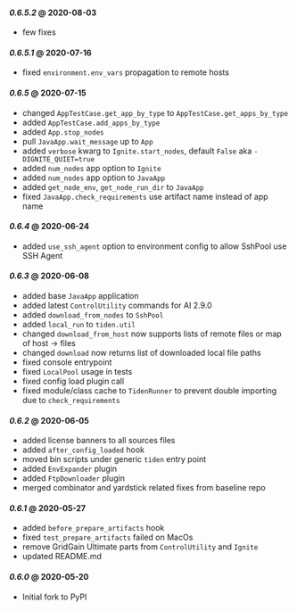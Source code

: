 #### *0.6.5.2* @ 2020-08-03
* few fixes

#### *0.6.5.1* @ 2020-07-16
* fixed `environment.env_vars` propagation to remote hosts

#### *0.6.5* @ 2020-07-15
* changed `AppTestCase.get_app_by_type` to `AppTestCase.get_apps_by_type`
* added `AppTestCase.add_apps_by_type`
* added `App.stop_nodes`
* pull `JavaApp.wait_message` up to `App`
* added `verbose` kwarg to `Ignite.start_nodes`, default `False` aka `-DIGNITE_QUIET=true` 
* added `num_nodes` app option to `Ignite`
* added `num_nodes` app option to `JavaApp`
* added `get_node_env`, `get_node_run_dir` to `JavaApp`
* fixed `JavaApp.check_requirements` use artifact name instead of app name

#### *0.6.4* @ 2020-06-24
* added `use_ssh_agent` option to environment config to allow SshPool use SSH Agent

#### *0.6.3* @ 2020-06-08
* added base `JavaApp` application
* added latest `ControlUtility` commands for AI 2.9.0
* added `download_from_nodes` to `SshPool`
* added `local_run` to `tiden.util`
* changed `download_from_host` now supports lists of remote files or map of host -> files
* changed `download` now returns list of downloaded local file paths 
* fixed console entrypoint
* fixed `LocalPool` usage in tests
* fixed config load plugin call
* fixed module/class cache to `TidenRunner` to prevent double importing due to `check_requirements`

#### *0.6.2* @ 2020-06-05
* added license banners to all sources files
* added `after_config_loaded` hook
* moved bin scripts under generic `tiden` entry point
* added `EnvExpander` plugin
* added `FtpDownloader` plugin
* merged combinator and yardstick related fixes from baseline repo

#### *0.6.1* @ 2020-05-27
* added `before_prepare_artifacts` hook
* fixed `test_prepare_artifacts` failed on MacOs
* remove GridGain Ultimate parts from `ControlUtility` and `Ignite`
* updated README.md
     
#### *0.6.0* @ 2020-05-20
* Initial fork to PyPI
